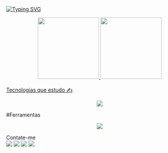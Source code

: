 [![Typing SVG](https://readme-typing-svg.herokuapp.com/?color=57BDDA&size=25&center=true&vStart=true&width=1000&lines=Olá,+Bem-vindo+ao+meu+repositório,+Sou+o+Felipe;Estou+estudando+programação!+👋+:%29)]([https://git.io/typing-svg](https://github.com/FelipeBadoco))

<div align="center">
  <a href="https://github.com/FelipeBadoco">
    <img height="165em" src="https://github-readme-stats.vercel.app/api?username=FelipeBadoco&show_icons=true&theme=transparent&include_all_commits=true&count_private=true&locale=pt-BR" />
    <img height="165em" src="https://github-readme-stats.vercel.app/api/top-langs/?username=FelipeBadoco&layout=compact&langs_count=7&theme=transparent&locale=pt-BR" />
</div>
<br>
Tecnologias que estudo ✍️
<br>
<p align="center">
  <a href="https://skillicons.dev">
    <img src="https://skillicons.dev/icons?i=html,css,js&theme=dark" />
  </a>
</p>
#Ferramentas
<p align="center">
  <a href="https://skillicons.dev">
    <img src="https://skillicons.dev/icons?i=figma,git,linux,ps,vscode,xd&theme=dark" />
  </a>
</p>
Contate-me
<br>

<div>
  <a href="https://www.linkedin.com/in/felipe-badoco/" target="_blank" rel="noopener noreferrer"><img src="https://img.shields.io/badge/-LinkedIn-%230077B5?style=for-the-badge&logo=linkedin&logoColor=white" target="_blank" rel="noopener noreferrer"></a>
  <a href="mailto:felipe.badoco.c@gmail.com" target="_blank" rel="noopener noreferrer"><img src="https://img.shields.io/badge/Gmail-D14836?style=for-the-badge&logo=gmail&logoColor=white" target="_blank" rel="noopener noreferrer"></a>
  <a href="https://twitter.com/FelipeBadoco" target="_blank" rel="noopener noreferrer"><img src="https://img.shields.io/badge/Twitter-1DA1F2?style=for-the-badge&logo=twitter&logoColor=white" target="_blank" rel="noopener noreferrer"></a>
  <a href="https://instagram.com/badoco.felipe_/" target="_blank" rel="noopener noreferrer"><img src="https://img.shields.io/badge/-Instagram-%23E4405F?style=for-the-badge&logo=instagram&logoColor=white" target="_blank" rel="noopener noreferrer"></a>

</div>
